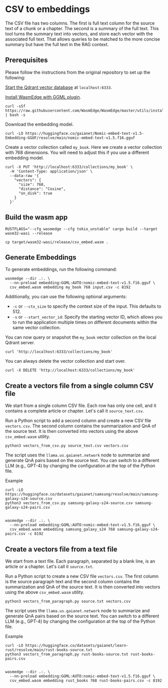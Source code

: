 # CSV to embeddings 

The CSV file has two columns. The first is full text column for the source text of a chunk or a chapter.
The second is a summary of the full text. This tool turns the summary text into vectors, and store
each vector with the associated full text. That allows queries to be matched to the more concise summary
but have the full text in the RAG context.

## Prerequisites

Please follow the instructions from the original repository to set up the following:

[Start the Qdrant vector database](https://qdrant.tech/documentation/quick-start/) at `localhost:6333`.

[Install WasmEdge with GGML plugin](https://wasmedge.org/docs/start/install).

```
curl -sSf https://raw.githubusercontent.com/WasmEdge/WasmEdge/master/utils/install_v2.sh | bash -s
```

Download the embedding model.

```
curl -LO https://huggingface.co/gaianet/Nomic-embed-text-v1.5-Embedding-GGUF/resolve/main/nomic-embed-text-v1.5.f16.gguf
```

Create a vector collection called `my_book`. Here we create a vector collection with 768 dimensions. You will need to adjust this if you use a different embedding model.

```
curl -X PUT 'http://localhost:6333/collections/my_book' \
  -H 'Content-Type: application/json' \
  --data-raw '{
    "vectors": {
      "size": 768,
      "distance": "Cosine",
      "on_disk": true
    }
  }'
```

## Build the wasm app

```
RUSTFLAGS="--cfg wasmedge --cfg tokio_unstable" cargo build --target wasm32-wasi --release

cp target/wasm32-wasi/release/csv_embed.wasm .
```

## Generate Embeddings

To generate embeddings, run the following command:

```
wasmedge --dir .:. \
  --nn-preload embedding:GGML:AUTO:nomic-embed-text-v1.5.f16.gguf \
  csv_embed.wasm embedding my_book 768 input.csv -c 8192
```

Additionally, you can use the following optional arguments:

- `-c` or `--ctx_size` to specify the context size of the input. This defaults to 512.
- `-s` or `--start_vector_id`: Specify the starting vector ID, which allows you to run the application multiple times on different documents within the same vector collection.

You can now query or snapshot the `my_book` vector collection on the local Qdrant server.

```
curl 'http://localhost:6333/collections/my_book'
```

You can always delete the vector collection and start over.

```
curl -X DELETE 'http://localhost:6333/collections/my_book'
```

## Create a vectors file from a single column CSV file

We start from a single column CSV file. Each row has only one cell, and it contains a complete article or chapter. Let's call it `source_text.csv`.

Run a Python script to add a second column and create a new CSV file `vectors.csv`. The second column contains the summarization and QnA of the source text. It is then converted into vectors using the above `csv_embed.wasm` utility.

```
python3 vectors_from_csv.py source_text.csv vectors.csv
```

The script uses the `llama.us.gaianet.network` node to summarize and generate QnA pairs based on the source text. You can switch to a different LLM (e.g., GPT-4) by changing the configuration at the top of the Python file.

Example

```
curl -LO https://huggingface.co/datasets/gaianet/samsung/resolve/main/samsung-galaxy-s24-source.csv
python3 vectors_from_csv.py samsung-galaxy-s24-source.csv samsung-galaxy-s24-pairs.csv


wasmedge --dir .:. \
  --nn-preload embedding:GGML:AUTO:nomic-embed-text-v1.5.f16.gguf \
  csv_embed.wasm embedding samsung_galaxy_s24 768 samsung-galaxy-s24-pairs.csv -c 8192
```

## Create a vectors file from a text file

We start from a text file. Each paragraph, separated by a blank line, is an article or a chapter. Let's call it `source.txt`.

Run a Python script to create a new CSV file `vectors.csv`. The first column is the source paragraph text and the second column contains the summarization and QnA of the source text. It is then converted into vectors using the above `csv_embed.wasm` utility.

```
python3 vectors_from_paragraph.py source.txt vectors.csv
```

The script uses the `llama.us.gaianet.network` node to summarize and generate QnA pairs based on the source text. You can switch to a different LLM (e.g., GPT-4) by changing the configuration at the top of the Python file.

Example

```
curl -LO https://huggingface.co/datasets/gaianet/learn-rust/resolve/main/rust-books-source.txt
python3 vectors_from_paragraph.py rust-books-source.txt rust-books-pairs.csv


wasmedge --dir .:. \
  --nn-preload embedding:GGML:AUTO:nomic-embed-text-v1.5.f16.gguf \
  csv_embed.wasm embedding rust_books 768 rust-books-pairs.csv -c 8192
```


